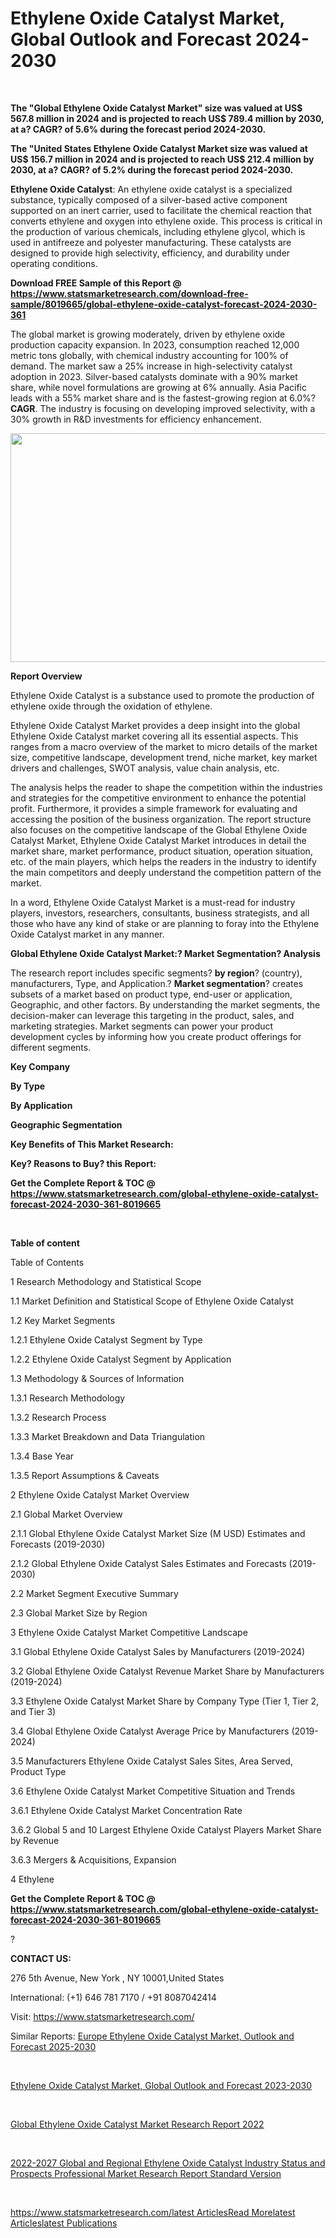 <h1>Ethylene Oxide Catalyst Market, Global Outlook and Forecast 2024-2030</h1><br/><p><strong>The "Global Ethylene Oxide Catalyst Market" size was valued at US$ 567.8 million in 2024 and is projected to reach US$ 789.4 million by 2030, at a? <strong>CAGR</strong>? of 5.6% during the forecast period 2024-2030.</strong></p>
 
 
 
 <p><strong>The "United States Ethylene Oxide Catalyst Market size was valued at US$ 156.7 million in 2024 and is projected to reach US$ 212.4 million by 2030, at a? <strong>CAGR</strong>? of 5.2% during the forecast period 2024-2030.</strong></p>
 
 
 
 <p><strong>Ethylene Oxide Catalyst</strong>: An ethylene oxide catalyst is a specialized substance, typically composed of a silver-based active component supported on an inert carrier, used to facilitate the chemical reaction that converts ethylene and oxygen into ethylene oxide. This process is critical in the production of various chemicals, including ethylene glycol, which is used in antifreeze and polyester manufacturing. These catalysts are designed to provide high selectivity, efficiency, and durability under operating conditions.</p>
 
 
 
 <p><strong>Download FREE Sample of this Report @ <a href="https://www.statsmarketresearch.com/download-free-sample/8019665/global-ethylene-oxide-catalyst-forecast-2024-2030-361">https://www.statsmarketresearch.com/download-free-sample/8019665/global-ethylene-oxide-catalyst-forecast-2024-2030-361</a></strong></p>
 
 
 
 <p>The global market is growing moderately, driven by ethylene oxide production capacity expansion. In 2023, consumption reached 12,000 metric tons globally, with chemical industry accounting for 100% of demand. The market saw a 25% increase in high-selectivity catalyst adoption in 2023. Silver-based catalysts dominate with a 90% market share, while novel formulations are growing at 6% annually. Asia Pacific leads with a 55% market share and is the fastest-growing region at 6.0%? <strong><strong>CAGR</strong></strong>. The industry is focusing on developing improved selectivity, with a 30% growth in R&D investments for efficiency enhancement.</p>
 
 
 
 <p><img alt="" src="https://www.24marketreports.com/assets/report-images/EthyleneOxideCatalystMarket.png" style="height:366px; width:731px" /></p>
 
 
 
 <p><strong>Report Overview</strong></p>
 
 
 
 <p>Ethylene Oxide Catalyst is a substance used to promote the production of ethylene oxide through the oxidation of ethylene.</p>
 
 
 
 <p>Ethylene Oxide Catalyst Market provides a deep insight into the global Ethylene Oxide Catalyst market covering all its essential aspects. This ranges from a macro overview of the market to micro details of the market size, competitive landscape, development trend, niche market, key market drivers and challenges, SWOT analysis, value chain analysis, etc.</p>
 
 
 
 <p>The analysis helps the reader to shape the competition within the industries and strategies for the competitive environment to enhance the potential profit. Furthermore, it provides a simple framework for evaluating and accessing the position of the business organization. The report structure also focuses on the competitive landscape of the Global Ethylene Oxide Catalyst Market, Ethylene Oxide Catalyst Market introduces in detail the market share, market performance, product situation, operation situation, etc. of the main players, which helps the readers in the industry to identify the main competitors and deeply understand the competition pattern of the market.</p>
 
 
 
 <p>In a word, Ethylene Oxide Catalyst Market is a must-read for industry players, investors, researchers, consultants, business strategists, and all those who have any kind of stake or are planning to foray into the Ethylene Oxide Catalyst market in any manner.</p>
 
 
 
 <p><strong>Global Ethylene Oxide Catalyst Market:? Market Segmentation? Analysis</strong></p>
 
 
 
 <p>The research report includes specific segments? <strong>by region</strong>? (country), manufacturers, Type, and Application.? <strong>Market segmentation</strong>? creates subsets of a market based on product type, end-user or application, Geographic, and other factors. By understanding the market segments, the decision-maker can leverage this targeting in the product, sales, and marketing strategies. Market segments can power your product development cycles by informing how you create product offerings for different segments.</p>
 
 
 
 <p><strong>Key Company</strong></p>
 
 
 
 <p><strong>By Type</strong></p>
 
 
 
 <p><strong><strong>By Application</strong></strong></p>
 
 
 
 <p><strong>Geographic Segmentation</strong></p>
 
 
 
 <p><strong>Key Benefits of This Market Research:</strong></p>
 
 
 
 <p><strong>Key? <strong>Reasons to Buy</strong>? this Report:</strong></p>
 
 
 
 <div><b>Get the Complete Report & TOC @ <a href="https://www.statsmarketresearch.com/global-ethylene-oxide-catalyst-forecast-2024-2030-361-8019665">https://www.statsmarketresearch.com/global-ethylene-oxide-catalyst-forecast-2024-2030-361-8019665</a></b></div>
 
 
 
 <p><br />
 
 <b>Table of content</b></p>
 
 
 
 <p>Table of Contents<br />
 
 1 Research Methodology and Statistical Scope<br />
 
 1.1 Market Definition and Statistical Scope of Ethylene Oxide Catalyst<br />
 
 1.2 Key Market Segments<br />
 
 1.2.1 Ethylene Oxide Catalyst Segment by Type<br />
 
 1.2.2 Ethylene Oxide Catalyst Segment by Application<br />
 
 1.3 Methodology & Sources of Information<br />
 
 1.3.1 Research Methodology<br />
 
 1.3.2 Research Process<br />
 
 1.3.3 Market Breakdown and Data Triangulation<br />
 
 1.3.4 Base Year<br />
 
 1.3.5 Report Assumptions & Caveats<br />
 
 2 Ethylene Oxide Catalyst Market Overview<br />
 
 2.1 Global Market Overview<br />
 
 2.1.1 Global Ethylene Oxide Catalyst Market Size (M USD) Estimates and Forecasts (2019-2030)<br />
 
 2.1.2 Global Ethylene Oxide Catalyst Sales Estimates and Forecasts (2019-2030)<br />
 
 2.2 Market Segment Executive Summary<br />
 
 2.3 Global Market Size by Region<br />
 
 3 Ethylene Oxide Catalyst Market Competitive Landscape<br />
 
 3.1 Global Ethylene Oxide Catalyst Sales by Manufacturers (2019-2024)<br />
 
 3.2 Global Ethylene Oxide Catalyst Revenue Market Share by Manufacturers (2019-2024)<br />
 
 3.3 Ethylene Oxide Catalyst Market Share by Company Type (Tier 1, Tier 2, and Tier 3)<br />
 
 3.4 Global Ethylene Oxide Catalyst Average Price by Manufacturers (2019-2024)<br />
 
 3.5 Manufacturers Ethylene Oxide Catalyst Sales Sites, Area Served, Product Type<br />
 
 3.6 Ethylene Oxide Catalyst Market Competitive Situation and Trends<br />
 
 3.6.1 Ethylene Oxide Catalyst Market Concentration Rate<br />
 
 3.6.2 Global 5 and 10 Largest Ethylene Oxide Catalyst Players Market Share by Revenue<br />
 
 3.6.3 Mergers & Acquisitions, Expansion<br />
 
 4 Ethylene</p>
 
 
 
 <div><b>Get the Complete Report & TOC @ <a href="https://www.statsmarketresearch.com/global-ethylene-oxide-catalyst-forecast-2024-2030-361-8019665">https://www.statsmarketresearch.com/global-ethylene-oxide-catalyst-forecast-2024-2030-361-8019665</a></b></div>
 
 
 
 <p>? </p>
 
 
 
 <p><b>CONTACT US:</b><br />
 
 276 5th Avenue, New York , NY 10001,United States<br />
 
 International: (+1) 646 781 7170 / +91 8087042414<br />
 
 Visit: <a href="https://www.statsmarketresearch.com/">https://www.statsmarketresearch.com/</a><br />
 
 Similar Reports: <a href="https://www.statsmarketresearch.com/global-ethylene-oxide-catalyst-forecast-2024-2030-361-8019665">Europe Ethylene Oxide Catalyst Market, Outlook and Forecast 2025-2030</a><br />
 
 <br />
 
 <a href="https://www.statsmarketresearch.com/global-ethylene-oxide-catalyst-forecast-2024-2030-361-8019665">Ethylene Oxide Catalyst Market, Global Outlook and Forecast 2023-2030</a><br />
 
 <br />
 
 <a href="https://www.statsmarketresearch.com/global-ethylene-oxide-catalyst-forecast-2024-2030-361-8019665">Global Ethylene Oxide Catalyst Market Research Report 2022</a><br />
 
 <br />
 
 <a href="https://www.statsmarketresearch.com/global-ethylene-oxide-catalyst-forecast-2024-2030-361-8019665">2022-2027 Global and Regional Ethylene Oxide Catalyst Industry Status and Prospects Professional Market Research Report Standard Version</a><br />
 
 <br />
 
 <a href="https://gyeongbokgung.com">https://www.statsmarketresearch.com/</a><a href="https://hallyeomaritime.com">latest Articles</a><a href="https://jingwansa.com">Read More</a><a href="https://nguoiviet.jp/">latest Articles</a><a href="https://www.intelmarketresearch.com/">latest Publications</a></p>